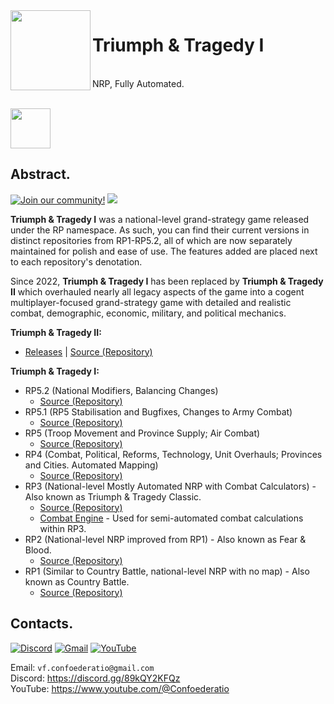 <img src = "https://i.postimg.cc/QMP9zLCq/Triumph-And-Tragedy.png" width = 128 height = 128 align = "left">
<div id = "toc">
  <ul>
    <summary>
      <h1>Triumph & Tragedy I</h1><br>NRP, Fully Automated.
    </summary>
  </ul>
</div>
<br>
<img src = "https://i.postimg.cc/hjTYphY2/ctd-light-logo.png" height = "64">

## Abstract.
[![Join our community!](https://img.shields.io/discord/548994743925997570?label=Discord&style=for-the-badge)](https://discord.gg/89kQY2KFQz) ![](https://img.shields.io/github/languages/code-size/Confoederatio/AnalyticalEngine?style=for-the-badge)

**Triumph & Tragedy I** was a national-level grand-strategy game released under the RP namespace. As such, you can find their current versions in distinct repositories from RP1-RP5.2, all of which are now separately maintained for polish and ease of use. The features added are placed next to each repository's denotation.

Since 2022, **Triumph & Tragedy I** has been replaced by **Triumph & Tragedy II** which overhauled nearly all legacy aspects of the game into a cogent multiplayer-focused grand-strategy game with detailed and realistic combat, demographic, economic, military, and political mechanics.

**Triumph & Tragedy II:**
- [Releases](https://github.com/Confoederatio/TriumphAndTragedy/releases) | [Source (Repository)](https://github.com/Confoederatio/TriumphAndTragedy)

**Triumph & Tragedy I:**
- RP5.2 (National Modifiers, Balancing Changes)
  - [Source (Repository)](https://github.com/Confoederatio/RP5.2)
- RP5.1 (RP5 Stabilisation and Bugfixes, Changes to Army Combat)
  - [Source (Repository)](https://github.com/Confoederatio/RP5.2)
- RP5 (Troop Movement and Province Supply; Air Combat)
  - [Source (Repository)](https://github.com/Confoederatio/RP5)
- RP4 (Combat, Political, Reforms, Technology, Unit Overhauls; Provinces and Cities. Automated Mapping)
  - [Source (Repository)](https://github.com/Confoederatio/RP4)
- RP3 (National-level Mostly Automated NRP with Combat Calculators) - Also known as Triumph & Tragedy Classic.
  - [Source (Repository)](https://github.com/Confoederatio/RP3)
  - [Combat Engine](https://github.com/Confoederatio/RP3/blob/main/combat_calculator.html) - Used for semi-automated combat calculations within RP3.
- RP2 (National-level NRP improved from RP1) - Also known as Fear & Blood.
  - [Source (Repository)](https://github.com/Confoederatio/RP2)
- RP1 (Similar to Country Battle, national-level NRP with no map) - Also known as Country Battle.
  - [Source (Repository)](https://github.com/Confoederatio/RP1)

## Contacts.

[![Discord](https://img.shields.io/badge/Discord-%235865F2.svg?style=for-the-badge&logo=discord&logoColor=white)](https://discord.gg/89kQY2KFQz) [![Gmail](https://img.shields.io/badge/Gmail-D14836?style=for-the-badge&logo=gmail&logoColor=white)](mailto:vf.confoederatio@gmail.com) [![YouTube](https://img.shields.io/badge/YouTube-%23FF0000.svg?style=for-the-badge&logo=YouTube&logoColor=white)](https://www.youtube.com/@Confoederatio) 

Email: `vf.confoederatio@gmail.com`<br>
Discord: https://discord.gg/89kQY2KFQz<br>
YouTube: https://www.youtube.com/@Confoederatio
